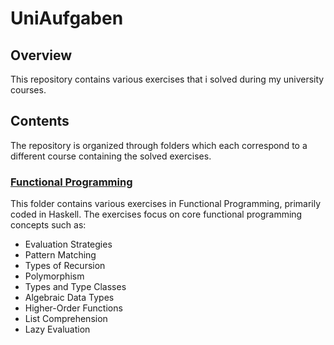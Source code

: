 # UniAufgaben

## Overview

This repository contains various exercises that i solved during my university courses.

## Contents

The repository is organized through folders which each correspond to a different course containing the solved exercises.

### [Functional Programming](/PS_Functional_Programming/)

This folder contains various exercises in Functional Programming, primarily coded in Haskell. The exercises focus on core functional programming concepts such as:
- Evaluation Strategies
- Pattern Matching
- Types of Recursion
- Polymorphism
- Types and Type Classes
- Algebraic Data Types
- Higher-Order Functions
- List Comprehension
- Lazy Evaluation